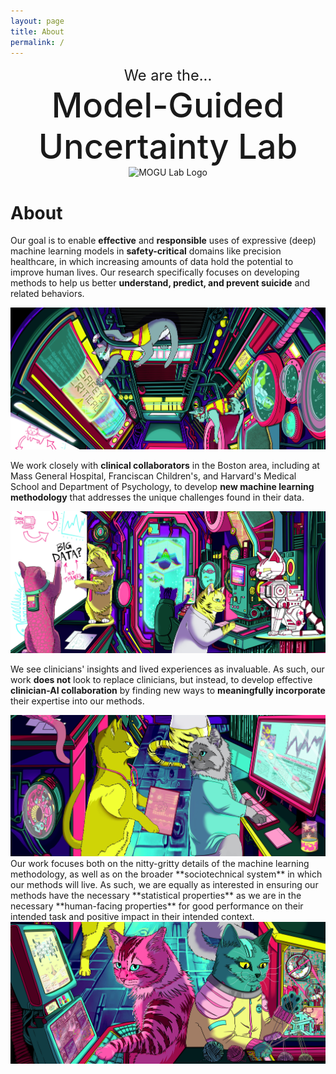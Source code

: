 ```yaml
---
layout: page
title: About
permalink: /
---
```



<div class="container">
<div class="row align-items-center">
<div markdown="1" class="col-lg-6 about-box">

<div>
<center>
<span style="font-size:calc(100% + 1.0vw); font-weight: 400;">We are the...</span><br/>
<span style="font-size:calc(100% + 4.2vw); font-weight: 550;">Model-Guided<br/>Uncertainty Lab</span>
</center>
</div>

</div>
<div class="col-lg-6 about-box">

<center>
<img style="max-width: 320px;" src="{{ site.author.image }}" alt="MOGU Lab Logo">
</center>

</div>
</div>
</div>


# About

<div class="container">
<div class="row">
<div markdown="1" class="col-lg-6 about-box">

Our goal is to enable **effective** and **responsible** uses of expressive (deep) machine learning models in **safety-critical** domains like precision healthcare, in which increasing amounts of data hold the potential to improve human lives. Our research specifically focuses on developing methods to help us better **understand, predict, and prevent suicide** and related behaviors.    

</div>
<div class="col-lg-6 about-box">
<img class="about-img" style="margin: 0px;" src="/assets/img/about_01.jpg" alt="Illustration of cats working on research together at MOGU Lab" />
</div>
</div>

<div class="row">
<div markdown="1" class="col-lg-6 about-box">

We work closely with **clinical collaborators** in the Boston area, including at Mass General Hospital, Franciscan Children's, and Harvard's Medical School and Department of Psychology, to develop **new machine learning methodology** that addresses the unique challenges found in their data. 

</div>
<div class="col-lg-6 about-box">
<img class="about-img" style="margin: 0px;" src="/assets/img/about_02.jpg" alt="Illustration of cats working on research together at MOGU Lab" />
</div>
</div>

<div class="row">
<div markdown="1" class="col-lg-6 about-box">

We see clinicians' insights and lived experiences as invaluable. As such, our work **does not** look to replace clinicians, but instead, to develop effective **clinician-AI collaboration** by finding new ways to **meaningfully incorporate** their expertise into our methods.

</div>
<div class="col-lg-6 about-box">
<img class="about-img" style="margin: 0px;" src="/assets/img/about_03.jpg" alt="Illustration of cats working on research together at MOGU Lab" />
</div>
</div>

<div class="row">
<div markdown="1" class="col-lg-6 about-box">
Our work focuses both on the nitty-gritty details of the machine learning methodology, as well as on the broader **sociotechnical system** in which our methods will live. As such, we are equally as interested in ensuring our methods have the necessary **statistical properties** as we are in the necessary **human-facing properties** for good performance on their intended task and positive impact in their intended context. 
</div>
<div class="col-lg-6 about-box">
<img class="about-img" style="margin: 0px;" src="/assets/img/about_04.jpg" alt="Illustration of cats working on research together at MOGU Lab" />
</div>
</div>

</div>

<br/>
<br/>

